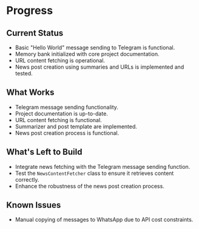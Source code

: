 # Progress

## Current Status
- Basic "Hello World" message sending to Telegram is functional.
- Memory bank initialized with core project documentation.
- URL content fetching is operational.
- News post creation using summaries and URLs is implemented and tested.

## What Works
- Telegram message sending functionality.
- Project documentation is up-to-date.
- URL content fetching is functional.
- Summarizer and post template are implemented.
- News post creation process is functional.

## What's Left to Build
- Integrate news fetching with the Telegram message sending function.
- Test the `NewsContentFetcher` class to ensure it retrieves content correctly.
- Enhance the robustness of the news post creation process.

## Known Issues
- Manual copying of messages to WhatsApp due to API cost constraints.
